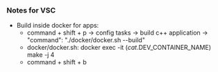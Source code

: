 ### Notes for VSC

* Build inside docker for apps:
  * command + shift + p -> config tasks -> build c++ application -> "command": "./docker/docker.sh --build" 
  * docker/docker.sh: docker exec -it $(cat .$DEV_CONTAINER_NAME) make -j 4
  * command + shift + b
  
